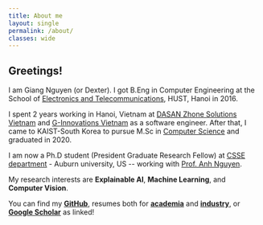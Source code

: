 ```yaml
---
title: About me
layout: single
permalink: /about/
classes: wide
---
```


## Greetings!

I am Giang Nguyen (or Dexter). I got B.Eng in Computer Engineering at the School of [Electronics and Telecommunications](https://set.hust.edu.vn/), HUST, Hanoi in 2016.

I spent 2 years working in Hanoi, Vietnam at [DASAN Zhone Solutions Vietnam](https://dasans.com/vn/about/company/) and [G-Innovations Vietnam](https://ginno.com/) as a software engineer. After that, I came to KAIST-South Korea to pursue M.Sc in [Computer Science](https://cs.kaist.ac.kr/) and graduated in 2020.

I am now a Ph.D student (President Graduate Research Fellow) at [CSSE department](https://www.eng.auburn.edu/comp/) - Auburn university, US -- working with [Prof. Anh Nguyen](https://anhnguyen.me/lab/). 

My research interests are **Explainable AI**, **Machine Learning**, and **Computer Vision**.

You can find my [**GitHub**](https://github.com/giangnguyen2412), resumes both for [**academia**](https://www.dropbox.com/s/sowlrip6rbg5sgz/resume_academia.pdf?dl=0) and [**industry**](https://www.dropbox.com/s/kn26qaei59ha7ts/resume_industry.pdf?dl=0), or [**Google Scholar**](https://scholar.google.com/citations?user=l_kfXecAAAAJ&hl=en) as linked!
